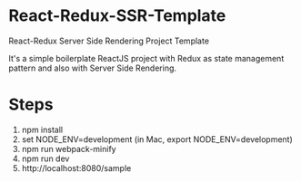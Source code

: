 # React-Redux-SSR-Template
React-Redux Server Side Rendering Project Template

It's a simple boilerplate ReactJS project with Redux as state management pattern and also with Server Side Rendering.

# Steps
1. npm install
2. set NODE_ENV=development (in Mac, export NODE_ENV=development)
3. npm run webpack-minify
4. npm run dev
5. http://localhost:8080/sample

